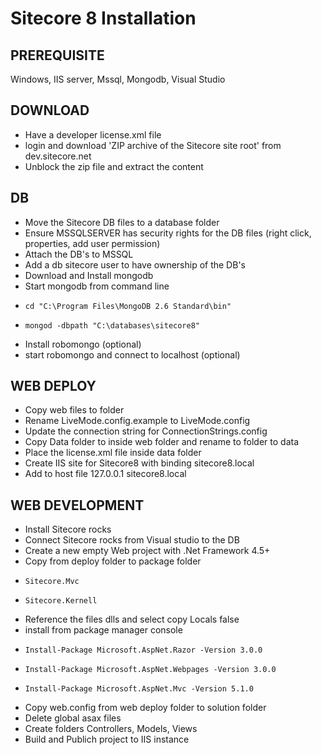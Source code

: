 Sitecore 8 Installation
========

PREREQUISITE
--------
Windows, IIS server, Mssql, Mongodb, Visual Studio

## DOWNLOAD
* Have a developer license.xml file
* login and download 'ZIP archive of the Sitecore site root' from dev.sitecore.net
* Unblock the zip file and extract the content

## DB
* Move the Sitecore DB files to a database folder 
* Ensure MSSQLSERVER has security rights for the DB files (right click, properties, add user permission) 
* Attach the DB's to MSSQL
* Add a db sitecore user to have ownership of the DB's
* Download and Install mongodb
* Start mongodb from command line
*     cd "C:\Program Files\MongoDB 2.6 Standard\bin"
*     mongod -dbpath "C:\databases\sitecore8"
* Install robomongo (optional)
* start robomongo and connect to localhost (optional)
    
## WEB DEPLOY
* Copy web files to folder
* Rename LiveMode.config.example to LiveMode.config
* Update the connection string for ConnectionStrings.config
* Copy Data folder to inside web folder and rename to folder to data
* Place the license.xml file inside data folder
* Create IIS site for Sitecore8 with binding sitecore8.local
* Add to host file 127.0.0.1 sitecore8.local

## WEB DEVELOPMENT
* Install Sitecore rocks
* Connect Sitecore rocks from Visual studio to the DB
* Create a new empty Web project with .Net Framework 4.5+
* Copy from deploy folder to package folder
*     Sitecore.Mvc
*     Sitecore.Kernell
* Reference the files dlls and select copy Locals false
* install from package manager console
*     Install-Package Microsoft.AspNet.Razor -Version 3.0.0
*     Install-Package Microsoft.AspNet.Webpages -Version 3.0.0
*     Install-Package Microsoft.AspNet.Mvc -Version 5.1.0
* Copy web.config from web deploy folder to solution folder
* Delete global asax files
* Create folders Controllers, Models, Views
* Build and Publich project to IIS instance
